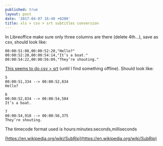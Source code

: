 ```yaml
---
published: true
layout: post
date: '2017-04-07 16:40 +0200'
title: xls > csv > srt subtitles conversion
---
```

In Libreoffice make sure only three columns are there (delete 4th...), save as csv, should look like:

    00:00:51:08,00:00:52:20,"Hello?"
    00:00:52:20,00:00:54:14,"It’s a boat."
    00:00:54:22,00:00:56:09,"They’re shouting."
    
[This seems to do csv > srt](https://gotranscript.com/subtitle-converter) (until I find something offline). Should look like:

    5
    00:00:51,334 --> 00:00:52,834
    Hello?
    
    6
    00:00:52,834 --> 00:00:54,584
    It’s a boat.
    
    7
    00:00:54,918 --> 00:00:56,375
    They’re shouting.
    
The timecode format used is hours:minutes:seconds,milliseconds

[https://en.wikipedia.org/wiki/SubRip](https://en.wikipedia.org/wiki/SubRip)


